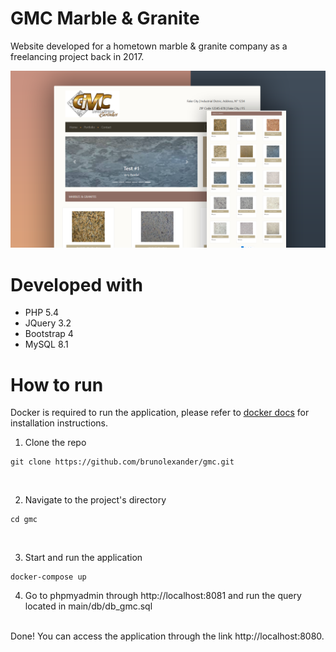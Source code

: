 # GMC Marble & Granite
Website developed for a hometown marble & granite company as a freelancing project back in 2017.

![Image](preview/preview.png)

# Developed with
* PHP 5.4
* JQuery 3.2
* Bootstrap 4
* MySQL 8.1

# How to run

Docker is required to run the application, please refer to [docker docs](https://docs.docker.com/get-docker/) for installation instructions.
<br>

1. Clone the repo
  ```
  git clone https://github.com/brunolexander/gmc.git
  ```
<br>

2. Navigate to the project's directory
  ```
  cd gmc
  ```
<br>

3. Start and run the application
  ```
  docker-compose up
  ```

4. Go to phpmyadmin through http://localhost:8081 and run the query located in main/db/db_gmc.sql
<br>
Done! You can access the application through the link http://localhost:8080.
